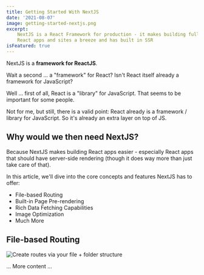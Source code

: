 ```yaml
---
title: Getting Started With NextJS
date: '2021-08-07'
image: getting-started-nextjs.png
excerpt:
    NextJS is a React Framework for production - it makes building fullstack
    React apps and sites a breeze and has built in SSR
isFeatured: true
---
```


NextJS is a **framework for ReactJS**.

Wait a second ... a "framework" for React? Isn't React itself already a
framework for JavaScript?

Well ... first of all, React is a "library" for JavaScript. That seems to be
important for some people.

Not for me, but still, there is a valid point: React already is a framework /
library for JavaScript. So it's already an extra layer on top of JS.

## Why would we then need NextJS?

Because NextJS makes building React apps easier - especially React apps that
should have server-side rendering (though it does way more than just take care
of that).

In this article, we'll dive into the core concepts and features NextJS has to
offer:

-   File-based Routing
-   Built-in Page Pre-rendering
-   Rich Data Fetching Capabilities
-   Image Optimization
-   Much More

## File-based Routing

![Create routes via your file + folder structure](nextjs-file-based-routing.png)

... More content ...
